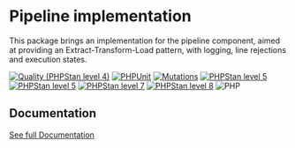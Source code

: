 Pipeline implementation
===

This package brings an implementation for the pipeline component, aimed at providing an Extract-Transform-Load pattern,
with logging, line rejections and execution states.


[![Quality (PHPStan level 4)](https://github.com/php-etl/pipeline/actions/workflows/quality.yaml/badge.svg)](https://github.com/php-etl/pipeline/actions/workflows/quality.yaml)
[![PHPUnit](https://github.com/php-etl/pipeline/actions/workflows/phpunit.yaml/badge.svg)](https://github.com/php-etl/pipeline/actions/workflows/phpunit.yaml)
[![Mutations](https://github.com/php-etl/pipeline/actions/workflows/infection.yaml/badge.svg)](https://github.com/php-etl/pipeline/actions/workflows/infection.yaml)
[![PHPStan level 5](https://github.com/php-etl/pipeline/actions/workflows/phpstan-5.yaml/badge.svg)](https://github.com/php-etl/pipeline/actions/workflows/phpstan-5.yaml)
[![PHPStan level 5](https://github.com/php-etl/pipeline/actions/workflows/phpstan-6.yaml/badge.svg)](https://github.com/php-etl/pipeline/actions/workflows/phpstan-6.yaml)
[![PHPStan level 7](https://github.com/php-etl/pipeline/actions/workflows/phpstan-7.yaml/badge.svg)](https://github.com/php-etl/pipeline/actions/workflows/phpstan-7.yaml)
[![PHPStan level 8](https://github.com/php-etl/pipeline/actions/workflows/phpstan-8.yaml/badge.svg)](https://github.com/php-etl/pipeline/actions/workflows/phpstan-8.yaml)
![PHP](https://img.shields.io/packagist/php-v/php-etl/pipeline)

Documentation
---

[See full Documentation](https://php-etl.github.io/documentation)


